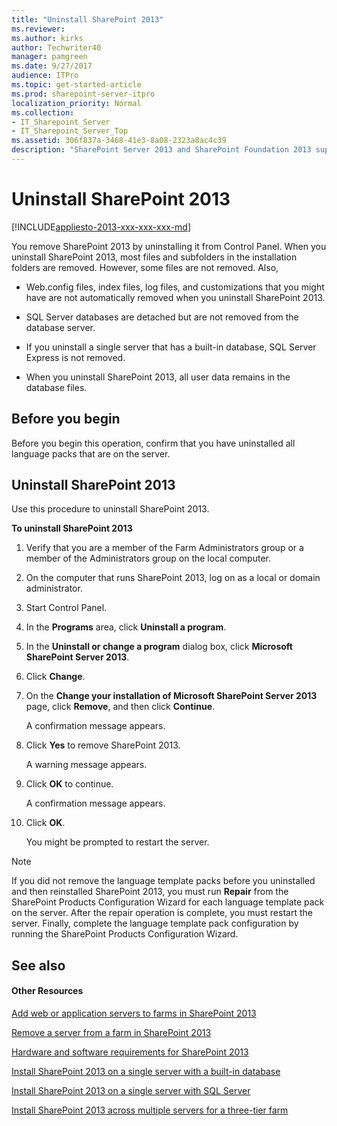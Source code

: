 ```yaml
---
title: "Uninstall SharePoint 2013"
ms.reviewer: 
ms.author: kirks
author: Techwriter40
manager: pamgreen
ms.date: 9/27/2017
audience: ITPro
ms.topic: get-started-article
ms.prod: sharepoint-server-itpro
localization_priority: Normal
ms.collection:
- IT_Sharepoint_Server
- IT_Sharepoint_Server_Top
ms.assetid: 306f837a-3468-41e3-8a08-2323a8ac4c39
description: "SharePoint Server 2013 and SharePoint Foundation 2013 support a limited set of methods to uninstall."
---
```


# Uninstall SharePoint 2013

[!INCLUDE[appliesto-2013-xxx-xxx-xxx-md](../includes/appliesto-2013-xxx-xxx-xxx-md.md)] 
  
You remove SharePoint 2013 by uninstalling it from Control Panel. When you uninstall SharePoint 2013, most files and subfolders in the installation folders are removed. However, some files are not removed. Also, 
  
- Web.config files, index files, log files, and customizations that you might have are not automatically removed when you uninstall SharePoint 2013.
    
- SQL Server databases are detached but are not removed from the database server.
    
- If you uninstall a single server that has a built-in database, SQL Server Express is not removed.
    
- When you uninstall SharePoint 2013, all user data remains in the database files.
    
## Before you begin
<a name="begin"> </a>

Before you begin this operation, confirm that you have uninstalled all language packs that are on the server.
  
## Uninstall SharePoint 2013
<a name="begin"> </a>

Use this procedure to uninstall SharePoint 2013.
  
 **To uninstall SharePoint 2013**
  
1. Verify that you are a member of the Farm Administrators group or a member of the Administrators group on the local computer.
    
2. On the computer that runs SharePoint 2013, log on as a local or domain administrator.
    
3. Start Control Panel.
    
4. In the **Programs** area, click **Uninstall a program**.
    
5. In the **Uninstall or change a program** dialog box, click **Microsoft SharePoint Server 2013**.
    
6. Click **Change**.
    
7. On the **Change your installation of Microsoft SharePoint Server 2013** page, click **Remove**, and then click **Continue**.
    
    A confirmation message appears.
    
8. Click **Yes** to remove SharePoint 2013. 
    
    A warning message appears.
    
9. Click **OK** to continue. 
    
    A confirmation message appears.
    
10. Click **OK**.
    
    You might be prompted to restart the server.
    
> [!NOTE]
> If you did not remove the language template packs before you uninstalled and then reinstalled SharePoint 2013, you must run **Repair** from the SharePoint Products Configuration Wizard for each language template pack on the server. After the repair operation is complete, you must restart the server. Finally, complete the language template pack configuration by running the SharePoint Products Configuration Wizard. 
  
## See also
<a name="begin"> </a>

#### Other Resources

[Add web or application servers to farms in SharePoint 2013](../install/add-web-or-application-server-to-the-farm.md)
  
[Remove a server from a farm in SharePoint 2013](remove-a-server-from-a-farm-in-sharepoint-2013.md)
  
[Hardware and software requirements for SharePoint 2013](../install/hardware-and-software-requirements-0.md)
  
[Install SharePoint 2013 on a single server with a built-in database](../install/single-server-with-a-built-in-database.md)
  
[Install SharePoint 2013 on a single server with SQL Server](../install/single-server-with-sql-server.md)
  
[Install SharePoint 2013 across multiple servers for a three-tier farm](../install/multiple-servers-for-a-three-tier-farm.md)

